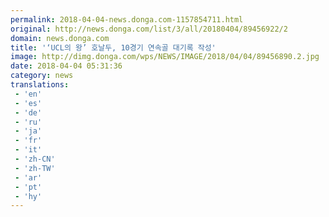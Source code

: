 ```yaml
---
permalink: 2018-04-04-news.donga.com-1157854711.html
original: http://news.donga.com/list/3/all/20180404/89456922/2
domain: news.donga.com
title: '‘UCL의 왕’ 호날두, 10경기 연속골 대기록 작성'
image: http://dimg.donga.com/wps/NEWS/IMAGE/2018/04/04/89456890.2.jpg
date: 2018-04-04 05:31:36
category: news
translations: 
 - 'en'
 - 'es'
 - 'de'
 - 'ru'
 - 'ja'
 - 'fr'
 - 'it'
 - 'zh-CN'
 - 'zh-TW'
 - 'ar'
 - 'pt'
 - 'hy'
---
```


